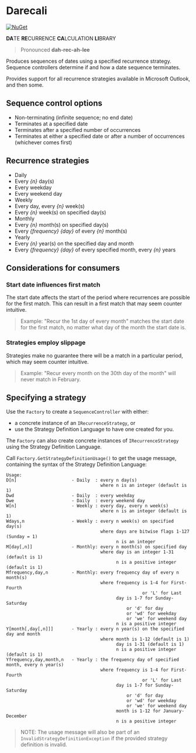 
# Darecali

[![NuGet](https://img.shields.io/nuget/v/darecali.svg)](https://www.nuget.org/packages/Darecali)


**DA**TE **RE**CURRENCE **CA**LCULATION **LI**BRARY

>Pronounced **dah-rec-ah-lee**

Produces sequences of dates using a specified recurrence strategy.  Sequence controllers determine if and how a date sequence terminates.

Provides support for all recurrence strategies available in Microsoft Outlook, and then some.

## Sequence control options

* Non-terminating (infinite sequence; no end date)
* Terminates at a specified date
* Terminates after a specified number of occurrences
* Terminates at either a specified date or after a number of occurrences (whichever comes first)

## Recurrence strategies

* Daily
 * Every _{n}_ day(s)
 * Every weekday
 * Every weekend day
* Weekly
 * Every day, every _{n}_ week(s)
 * Every _{n}_ week(s) on specified day(s)
* Monthly
 * Every _{n}_ month(s) on specified day(s)
 * Every _{frequency}_ _{day}_ of every _{n}_ month(s)
* Yearly
 * Every _{n}_ year(s) on the specified day and month
 * Every _{frequency}_ _{day}_ of every specified month, every _{n}_ years
 
## Considerations for consumers

### Start date influences first match
The start date affects the start of the period where recurrences are possible for the first match.  This can result in a first match that may seem counter intuitive. 

>Example: "Recur the 1st day of every month" matches the start date for the first match, no matter what day of the month the start date is.

### Strategies employ slippage
Strategies make no guarantee there will be a match in a particular period, which may seem counter intuitive.  

>Example: "Recur every month on the 30th day of the month" will never match in February.

## Specifying a strategy

Use the `Factory` to create a `SequenceController` with either:
* a concrete instance of an `IRecurrenceStrategy`, or
* use the Strategy Definition Language to have one created for you.

The `Factory` can also create concrete instances of `IRecurrenceStrategy` using the Strategy Definition Language.  

Call `Factory.GetStrategyDefinitionUsage()` to get the usage message, containing the syntax of the Strategy Definition Language:

```
Usage:
D[n]                     - Daily  : every n day(s)
                                    where n is an integer (default is 1)
Dwd                      - Daily  : every weekday
Dwe                      - Daily  : every weekend day
W[n]                     - Weekly : every day, every n week(s)
                                    where n is an integer (default is 1)
Wdays,n                  - Weekly : every n week(s) on specified day(s)
                                    where days are bitwise flags 1-127 (Sunday = 1)
                                          n is an integer
M[day[,n]]               - Monthly: every n month(s) on specified day
                                    where day is an integer 1-31 (default is 1)
                                          n is a positive integer (default is 1)
Mfrequency,day,n         - Monthly: every frequency day of every n month(s)
                                    where frequency is 1-4 for First-Fourth
                                                    or 'L' for Last
                                          day is 1-7 for Sunday-Saturday
                                              or 'd' for day
                                              or 'wd' for weekday
                                              or 'we' for weekend day
                                          n is a positive integer
Y[month[,day[,n]]]       - Yearly : every n year(s) on the specified day and month
                                    where month is 1-12 (default is 1)
                                          day is 1-31 (default is 1)
                                          n is a positive integer (default is 1)
Yfrequency,day,month,n   - Yearly : the frequency day of specified month, every n year(s)
                                    where frequency is 1-4 for First-Fourth
                                                    or 'L' for Last
                                          day is 1-7 for Sunday-Saturday
                                              or 'd' for day
                                              or 'wd' for weekday
                                              or 'we' for weekend day
                                          month is 1-12 for January-December
                                          n is a positive integer
```

>NOTE: The usage message will also be part of an `InvalidStrategyDefinitionException` if the provided strategy definition is invalid.